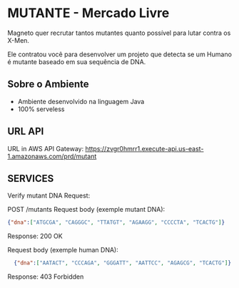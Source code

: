# MUTANTE - Mercado Livre

Magneto quer recrutar tantos mutantes quanto possível para lutar contra os X-Men.

Ele contratou você para desenvolver um projeto que detecta se um
Humano é mutante baseado em sua sequência de DNA.

## Sobre o Ambiente

- Ambiente desenvolvido na linguagem Java
- 100% serveless

## URL API 

URL in AWS API Gateway: https://zvgr0hmrr1.execute-api.us-east-1.amazonaws.com/prd/mutant

## SERVICES
Verify mutant DNA
Request:

POST /mutants
Request body (exemple mutant DNA):
  ```json
  {"dna":["ATGCGA", "CAGGGC", "TTATGT", "AGAAGG", "CCCCTA", "TCACTG"]}
```
Response:
  200 OK

Request body (exemple human DNA):
```json
  {"dna":["AATACT", "CCCAGA", "GGGATT", "AATTCC", "AGAGCG", "TCACTG"]}
  ```
Response:
  403 Forbidden





